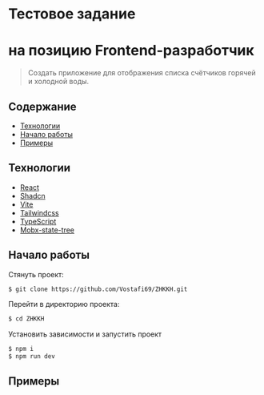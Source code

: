 # Тестовое задание
# на позицию Frontend-разработчик

> Создать приложение для отображения списка счётчиков горячей и холодной воды.

## Содержание

- [Технологии](#технологии)
- [Начало работы](#начало-работы)
- [Примеры](#Примеры)

## Технологии

- [React](https://react.dev/)
- [Shadcn](https://ui.shadcn.com/docs/components/accordion)
- [Vite](https://vitejs.dev/)
- [Tailwindcss](https://tailwindcss.com/)
- [TypeScript](https://www.typescriptlang.org/)
- [Mobx-state-tree](https://mobx-state-tree.js.org/intro/welcome)

## Начало работы

Стянуть проект:

```sh
$ git clone https://github.com/Vostafi69/ZHKKH.git
```

Перейти в директорию проекта:

```sh
$ cd ZHKKH
```

Установить зависимости и запустить проект

```sh
$ npm i
$ npm run dev
```

## Примеры

